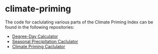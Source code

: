 # climate-priming

The code for caclulating various parts of the Climate Priming Index can be found in the following repositories:

- [Degree-Day Calculator](https://github.com/rwspicer/degree-day-calculator)
- [Seasonal Precipitation Caclulator](https://github.com/rwspicer/seasonal-precipitation-calculator)
- [Climate Priming Caclulator](https://github.com/rwspicer/climate-priming-calculator)
